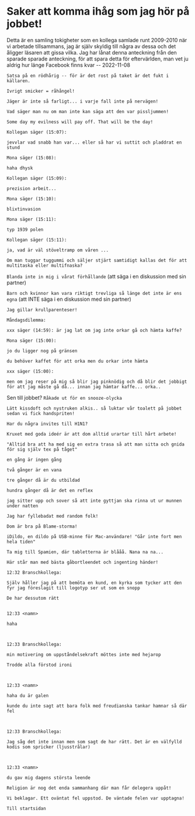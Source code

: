 # Saker att komma ihåg som jag hör på jobbet!

Detta är en samling tokigheter som en kollega samlade runt 2009-2010 när vi arbetade tillsammans, jag är själv skyldig till några av dessa och det åligger läsaren att gissa vilka. Jag har lånat denna anteckning från den sparade sparade anteckning, för att spara detta för eftervärlden, man vet ju aldrig hur länge Facebook finns kvar -- 2022-11-08


```Satsa på en rödhårig -- för är det rost på taket är det fukt i källaren.```


```Ivrigt smicker = råhångel!```

 
```Jäger är inte så farligt... i varje fall inte på nervägen!```

 
```Vad säger man nu om man inte kan säga att den var pissljummen!```
 

```Some day my evilness will pay off. That will be the day!```

```
Kollegan säger (15:07):

jevvlar vad snabb han var... eller så har vi suttit och pladdrat en stund

Mona säger (15:08):

haha dhysk

Kollegan säger (15:09):

prezision arbeit...

Mona säger (15:10):

blixtinvasion

Mona säger (15:11):

typ 1939 polen

Kollegan säger (15:11):

ja, vad är väl stöveltramp om våren ...
```

```Om man tuggar tuggummi och säljer stjärt samtidigt kallas det för att multitaska eller multifnaska?```

 
```Blanda inte in mig i vårat förhållande``` (att säga i en diskussion med sin partner)

```Barn och kvinnor kan vara riktigt trevliga så länge det inte är ens egna``` (att INTE säga i en diskussion med sin partner)

```Jag gillar krullparenteser!```

```
Måndagsdilemma:

xxx säger (14:59): är jag lat om jag inte orkar gå och hämta kaffe?

Mona säger (15:00):

jo du ligger nog på gränsen

du behöver kaffet för att orka men du orkar inte hämta

xxx säger (15:00):

men om jag reser på mig så blir jag pinknödig och då blir det jobbigt för att jag måste gå då... innan jag hämtar kaffe... orka..
```

Sen till jobbet? ```Råkade ut för en snooze-olycka```


```Lätt kissdoft och nystruken alkis.. så luktar vår toalett på jobbet sedan vi fick handspriten!```


```Har du några invites till H1N1?```


```Kruxet med goda ideér är att dom alltid urartar till hårt arbete!```


```"Alltid bra att ha med sig en extra trasa så att man sitta och gnida för sig själv tex på tåget"```

```
en gång är ingen gång

två gånger är en vana

tre gånger då är du utbildad

hundra gånger då är det en reflex
```


```jag sitter upp och sover så att inte gyttjan ska rinna ut ur munnen under natten```


```Jag har fyllebadat med random folk!```


```Dom är bra på Blame-storma!```

```iDildo, en dildo på USB-minne för Mac-användare! "Går inte fort men hela tiden"```


```Ta mig till Spamien, där tabletterna är blååå. Nana na na...```

```Här står man med bästa gåbortleendet och ingenting händer!```


```
12:32 Branschkollega:

Själv håller jag på att bemöta en kund, en kyrka som tycker att den fyr jag föreslagit till logotyp ser ut som en snopp

De har dessutom rätt

 
12:33 <namn>

haha

 

12:33 Branschkollega:

min motivering om uppståndelsekraft möttes inte med hejarop

Trodde alla förstod ironi

 

12:33 <namn>

haha du är galen

kunde du inte sagt att bara folk med freudianska tankar hamnar så där fel

 

12:33 Branschkollega:

Jag såg det inte innan men som sagt de har rätt. Det är en välfylld kodis som spricker (ljusstrålar)

 

12:33 <namn>

du gav mig dagens största leende
```


```Religion är nog det enda sammanhang där man får delegera uppåt!```


```
Vi beklagar. Ett oväntat fel uppstod. De väntade felen var upptagna!

Till startsidan
```
 
